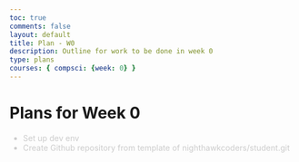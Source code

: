 ```yaml
---
toc: true
comments: false
layout: default
title: Plan - W0
description: Outline for work to be done in week 0
type: plans
courses: { compsci: {week: 0} }
---
```


<style>
    li {
        color: #cccccc;
    }
</style>

<h1>Plans for Week 0</h1>

<ul class="list">
    <li>Set up dev env</li>
    <li>Create Github repository from template of nighthawkcoders/student.git</li>
</ul>